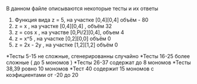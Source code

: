 ﻿В данном файле описываются некоторые тесты и их ответы

1. Функция вида z = 5, на участке [0,4][0,4] объём - 80
2. z = x , на участке [0,4][0,4] , объём 32
3. z = cos x , на участве [0,Pi/2][0,4], объем 4
4. z = x^5 , на участке [0,2][0,0] объём 0
5. z = 2x - 2y , на участке [1,2][1,2] объём 0

*Тесты 5-15 не сложные, сгенерированны случайно
*Тесты 16-25 более сложные ( до 5 мономов )
*Тесты 26-37 содержат до 8 мономов
*Тесты 38,39 ровно 10 мономов
*Тест 40 содержит 15 мономов с коэфициентами от -20 до 20
